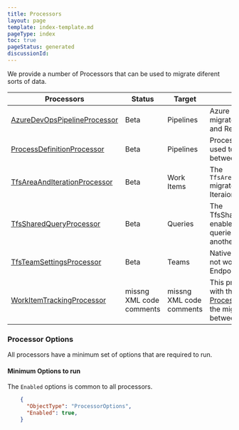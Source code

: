 ```yaml
---
title: Processors
layout: page
template: index-template.md
pageType: index
toc: true
pageStatus: generated
discussionId: 
---
```


We provide a number of Processors that can be used to migrate diferent sorts of data.

| Processors | Status | Target    | Usage                              |
|------------------------|---------|---------|------------------------------------------|
| [AzureDevOpsPipelineProcessor](AzureDevOpsPipelineProcessor.md) | Beta | Pipelines | Azure DevOps Processor that migrates Taskgroups, Build- and Release Pipelines. |
| [ProcessDefinitionProcessor](ProcessDefinitionProcessor.md) | Beta | Pipelines | Process definition processor used to keep processes between two orgs in sync |
| [TfsAreaAndIterationProcessor](TfsAreaAndIterationProcessor.md) | Beta | Work Items | The `TfsAreaAndIterationProcessor` migrates all of the Area nd Iteraion paths. |
| [TfsSharedQueryProcessor](TfsSharedQueryProcessor.md) | Beta | Queries | The TfsSharedQueryProcessor enabled you to migrate queries from one locatio nto another. |
| [TfsTeamSettingsProcessor](TfsTeamSettingsProcessor.md) | Beta | Teams | Native TFS Processor, does not work with any other Endpoints. |
| [WorkItemTrackingProcessor](WorkItemTrackingProcessor.md) | missng XML code comments | missng XML code comments | This processor is intended, with the aid of [ProcessorEnrichers](../ProcessorEnrichers/index.md), to allow the migration of Work Items between two [Endpoints](../Endpoints/index.md). |


### Processor Options

 All processors have a minimum set of options that are required to run. 

#### Minimum Options to run
The `Enabled` options is common to all processors.


```JSON
    {
      "ObjectType": "ProcessorOptions",
      "Enabled": true,
    }
```